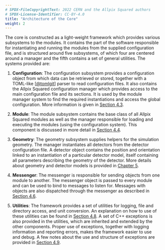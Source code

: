 ```yaml
---
# SPDX-FileCopyrightText: 2022 CERN and the Allpix Squared authors
# SPDX-License-Identifier: CC-BY-4.0
title: "Architecture of the Core"
weight: 2
---
```


The core is constructed as a light-weight framework which provides various subsystems to the modules. It contains the part of
the software responsible for instantiating and running the modules from the supplied configuration file, and is structured
around five subsystems, of which four are centered around a manager and the fifth contains a set of general utilities. The
systems provided are:

1.  **Configuration**:
    The configuration subsystem provides a configuration object from which data can be retrieved or stored, together with a
    TOML-like \[[@tomlgit]\] parser to read configuration files. It also contains the Allpix Squared configuration manager
    which provides access to the main configuration file and its sections. It is used by the module manager system to find
    the required instantiations and access the global configuration. More information is given in
    [Section 4.3](./03_configuration.md).

2.  **Module**:
    The module subsystem contains the base class of all Allpix Squared modules as well as the manager responsible for loading
    and executing the modules (using the configuration system). This component is discussed in more detail in
    [Section 4.4](./04_modules.md).

3.  **Geometry**:
    The geometry subsystem supplies helpers for the simulation geometry. The manager instantiates all detectors from the
    detector configuration file. A detector object contains the position and orientation linked to an instantiation of a
    particular detector model, itself containing all parameters describing the geometry of the detector. More details about
    geometry and detector models is provided in [Chapter 5](../05_geometry_detectors/_index.md).

4.  **Messenger**:
    The messenger is responsible for sending objects from one module to another. The messenger object is passed to every
    module and can be used to bind to messages to listen for. Messages with objects are also dispatched through the messenger
    as described in [Section 4.6](./06_messages.md).

5.  **Utilities**:
    The framework provides a set of utilities for logging, file and directory access, and unit conversion. An explanation on
    how to use of these utilities can be found in [Section 4.8](./08_logging.md). A set of C++ exceptions is also provided
    in the utilities, which are inherited and extended by the other components. Proper use of exceptions, together with
    logging information and reporting errors, makes the framework easier to use and debug. A few notes about the use and
    structure of exceptions are provided in [Section 4.9](./09_error_reporting.md).


[@tomlgit]: https://github.com/toml-lang/toml
